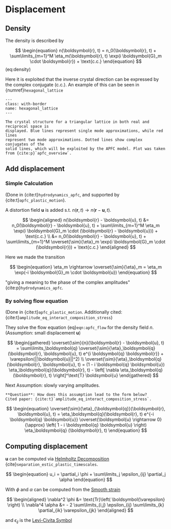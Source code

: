 # Displacement

## Density

The density is described by

$$
\begin{equation}
    n(\boldsymbol{r}, t) = n_0(\boldsymbol{r}, t) +
    \sum\limits_{m=1}^M
    \eta_m(\boldsymbol{r}, t)
    \exp(i \boldsymbol{G}_m \cdot \boldsymbol{r}) + \text{c.c.}
\end{equation}
$$ (eq:density)

Here it is exploited that the inverse crystal direction can be expressed
by the complex conjugate (c.c.). An example of this can be seen in
{numref}`hexagonal_lattice`

```{figure} images/hexagonal_lattice.png
---
class: with-border
name: hexagonal_lattice
---

The crystal structure for a triangular lattice in both real and reciprocal space is
displayed. Blue lines represent single mode approximations, while red lines
represent two mode approximations. Dotted lines show complex conjugates of the
solid lines, which will be exploited by the APFC model. Plot was taken
from {cite:p}`apfc_overview`.
```

## Add displacement

### Simple Calculation

(Done in {cite:t}`hydrodynamics_apfc`, and supported by {cite:t}`apfc_plastic_motion`).

A distortion field $\boldsymbol{u}$ is added s.t.
$n(\boldsymbol{r}, t) \rightarrow n(\boldsymbol{r} - \boldsymbol{u}, t)$.

$$
\begin{aligned}
    n(\boldsymbol{r} - \boldsymbol{u}, t) &=
        n_0(\boldsymbol{r} - \boldsymbol{u}, t) +
        \sum\limits_{m=1}^M \eta_m
        \exp(i \boldsymbol{G}_m \cdot (\boldsymbol{r} - \boldsymbol{u}))
        + \text{c.c.} \\
    &= n_0(\boldsymbol{r} - \boldsymbol{u}, t) +
        \sum\limits_{m=1}^M \overset{\sim}{\eta}_m
        \exp(i \boldsymbol{G}_m \cdot (\boldsymbol{r}))
        + \text{c.c.}
\end{aligned}
$$

Here we made the transition

$$
\begin{equation}
    \eta_m \rightarrow \overset{\sim}{\eta}_m =
        \eta_m \exp(-i \boldsymbol{G}_m \cdot \boldsymbol{u})
\end{equation}
$$

"giving a meaning to the phase of the complex amplitudes" {cite:p}`hydrodynamics_apfc`.

### By solving flow equation

(Done in {cite:t}`apfc_plastic_motion`. Additionally cited: {cite:t}`amplitude_eq_interact_composition_stress`)

They solve the flow equation {eq}`eqn:apfc_flow` for the density field $n$. <br>
(Assumption: small displacement $\boldsymbol{u}$)

$$
\begin{gathered}
    \overset{\sim}{n}(\boldsymbol{r} - \boldsymbol{u}, t) =
        \sum\limits_\boldsymbol{q}
        \overset{\sim}{\eta}_\boldsymbol{q}(\boldsymbol{r}, \boldsymbol{u}, t)
        e^{i \boldsymbol{q} \boldsymbol{r}} + \varepsilon(||\boldsymbol{u}||^2) \\
    \overset{\sim}{\eta}_\boldsymbol{q}(\boldsymbol{r}, \boldsymbol{u}, t) =
        (1 - i \boldsymbol{q} \boldsymbol{u}) \eta_\boldsymbol{q}(\boldsymbol{r}, t)
        - \left[ \nabla \eta_\boldsymbol{q}(\boldsymbol{r}, t) \right]^\text{T}
        \boldsymbol{u}
\end{gathered}
$$

Next Assumption: slowly varying amplitudes.

```{todo}
**Question**: How does this assumption lead to the form below?
Cited paper: {cite:t}`amplitude_eq_interact_composition_stress`.
```

$$
\begin{equation}
    \overset{\sim}{\eta}_{\boldsymbol{q}}(\boldsymbol{r}, \boldsymbol{u}, t) =
        \eta_\boldsymbol{q}(\boldsymbol{r}, t)
        e^{-i \boldsymbol{q} \boldsymbol{u}}
    \overset{\boldsymbol{u} \rightarrow 0}{\approx}
        \left( 1 - i \boldsymbol{q} \boldsymbol{u} \right)
        \eta_\boldsymbol{q} (\boldsymbol{r}, t)
\end{equation}
$$

## Computing displacement

$\boldsymbol{u}$ can be computed via [Helmholtz Decomposition](helmholtz_decomposition)
{cite}`separation_estic_plastic_timescales`.

$$
\begin{equation}
    u_i = \partial_i \phi + \sum\limits_j \epsilon_{ij} \partial_j \alpha
\end{equation}
$$

With $\phi$ and $\alpha$ can be computed from the [Smooth strain](smooth_strain)

$$
\begin{aligned}
    \nabla^2 \phi &= \text{Tr}\left( \boldsymbol{\varepsilon} \right) \\
    \nabla^4 \alpha &= - 2
        \sum\limits_{i,j} \epsilon_{ij}
        \sum\limits_{k} \partial_{ik} \varepsilon_{jk}
\end{aligned}
$$

and $\epsilon_{ij}$ is the [Levi-Civita Symbol](levi_civita_symbol)
